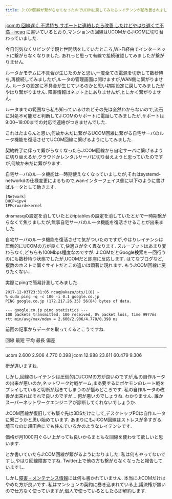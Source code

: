 ```yaml
---
title: J:COM回線が繋がらなくなったのでUCOMに戻してみたらレイテンシが超改善されました,しかし自作ルータは不安定なのでどうにかしたい
---
```


[jcomの 回線遅く 不満持ち サポートに連絡したら改善 したけどやはり遅くて不満 - ncaq](https://www.ncaq.net/2017/02/20/)
に書いているとおり,マンションの回線はUCOMからJ:COMに切り替わっていました.

今日何気なくリビングで親と世間話をしていたところ,Wi-Fi経由でインターネットに繋がらなくなりました.
あれっと思って有線で接続確認してみましたが繋がりません.

ルータかモデムに不具合が生じたのかと思い,一度全ての電源を切断して数秒待ち,再接続してみましたが,ルータの管理画面は開けますが,WAN側に繋がりません.
ルータの設定に不具合が生じているのかと思い初期設定に戻してみましたがやはり繋がりません.
障害情報はネット上にありませんが,とにかく繋がりません.

ルータまでの範囲なら私も知っているけれどその先は全然わからないので,流石に対処不可能だと判断してJ:COMのサポートに電話してみましたが,サポートは9:00~18:00までの対応で連絡がつきませんでした.

これはたまらんと思い,何故か未だに繋がるUCOM回線に繋がる自宅サーバのルータ機能を復活させてUCOM回線に繋げるようにしてみました.

契約終了に伴って繋がらなくなったらJ:COM回線から自宅サーバに繋げるように切り替えるか,クラウドかレンタルサーバに切り替えようと思っていたのですが,何故か未だに繋がります.

自宅サーバのルータ機能は一時期使えなくなっていましたが,それはsystemd-networkdの仕様変更によるもので,wanインターフェイス側に以下のように書けばルータとして動きます.

~~~
[Network]
DHCP=ipv4
IPForward=kernel
~~~

dnsmasqの設定を消していたとかiptablesの設定を消していたとかで一時期繋がらなくて焦りましたが,無事自宅サーバのルータ機能を復活させることが出来ました.

自宅サーバのルータ機能を復活させて気がついたのですが,やはりレイテンシは圧倒的にUCOMの方が良くて,快適さが全く異なります.
スループットはあまり変わらなく,どちらも100Mbps程度なのですが.
J:COMだとGoogle検索を一回行うのにも数秒待つ状態でしたが,UCOMだと即座に反応します.
はてなブログなど,複数のホストに繋ぐサイトだとこの違いは顕著に現れます.
もうJ:COM回線に戻りたくない…

実際にpingで簡易計測してみました.

~~~text
2017-12-03T23:31:05 ncaq@akaza/pts/1(0) ~
% sudo ping -q -c 100 -i 0.1 google.co.jp
PING google.co.jp (172.217.26.35) 56(84) bytes of data.

--- google.co.jp ping statistics ---
100 packets transmitted, 100 received, 0% packet loss, time 9977ms
rtt min/avg/max/mdev = 2.600/2.906/4.770/0.398 ms
~~~

前回の記事からデータを取ってくるとこうですね.

回線 最短   平均   最長   偏差
---- ------ ------ ------ ------
ucom  2.600  2.906  4.770 0.398
jcom 12.988 23.611 60.479 9.306

桁が違いますね.

しかし,回線のレイテンシは圧倒的にUCOMの方が良いのですが,私の自作ルータの出来が悪いのか,ネットワーク対戦ゲーム,まあ要するにポケモンのレート戦をプレイしていると切断が起きてしまうのが悩みどころです.
私の自作ルータの改善が出来ればそれで良いのですが…
何が悪いのでしょうね.
わかりません.
誰かスーパーネットワークエンジニアが診断してくれないでしょうか.

J:COM回線が復旧しても繋ぐ先は3DSだけにして,デスクトップPCは自作ルータに繋ごうかと思い始めています.
あまりにもJ:COM回線はストレスが多すぎる.
埼玉なのに超田舎にでも住んでいるかのようなレイテンシです.

価格が月1000円ぐらい上がっても良いからまともな回線を使わせて欲しいと思います.

とか書いていたらJ:COM回線が繋がるようになりました.
私は何もやってないですし,やはり回線障害ですね.
Twitter上で他の方も繋がらなくなったと報告していますし.

しかし[障害・メンテナンス情報](https://information.myjcom.jp/maintenance_outage/)には何も書かれていません.
本当にJ:COMだけはやめた方が良いです.
私はマンションの契約に巻き込まれている上,議決権が無いので仕方なく使っていますが,個人で使っているとしたら即解約します.

